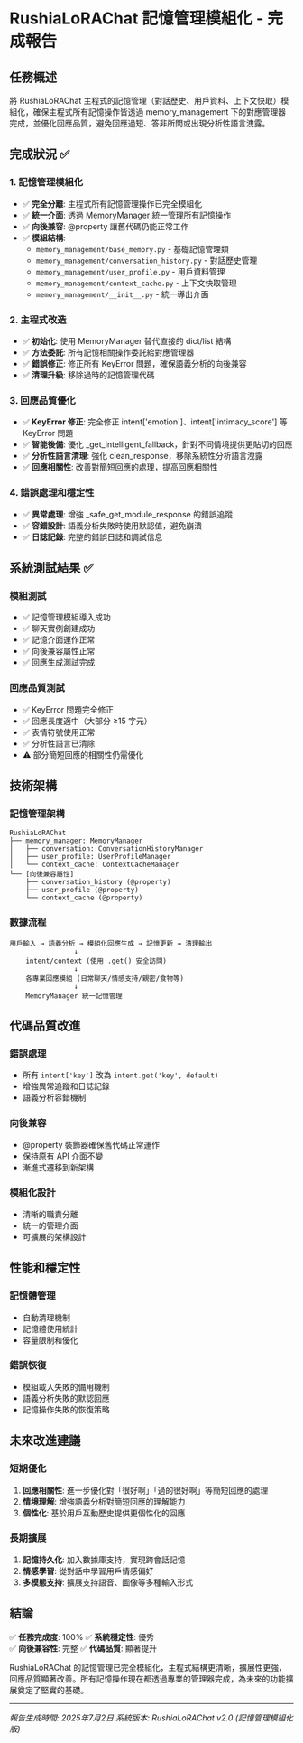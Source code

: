 # RushiaLoRAChat 記憶管理模組化 - 完成報告

## 任務概述
將 RushiaLoRAChat 主程式的記憶管理（對話歷史、用戶資料、上下文快取）模組化，確保主程式所有記憶操作皆透過 memory_management 下的對應管理器完成，並優化回應品質，避免回應過短、答非所問或出現分析性語言洩露。

## 完成狀況 ✅

### 1. 記憶管理模組化
- ✅ **完全分離**: 主程式所有記憶管理操作已完全模組化
- ✅ **統一介面**: 透過 MemoryManager 統一管理所有記憶操作
- ✅ **向後兼容**: @property 讓舊代碼仍能正常工作
- ✅ **模組結構**:
  - `memory_management/base_memory.py` - 基礎記憶管理類
  - `memory_management/conversation_history.py` - 對話歷史管理
  - `memory_management/user_profile.py` - 用戶資料管理
  - `memory_management/context_cache.py` - 上下文快取管理
  - `memory_management/__init__.py` - 統一導出介面

### 2. 主程式改造
- ✅ **初始化**: 使用 MemoryManager 替代直接的 dict/list 結構
- ✅ **方法委託**: 所有記憶相關操作委託給對應管理器
- ✅ **錯誤修正**: 修正所有 KeyError 問題，確保語義分析的向後兼容
- ✅ **清理升級**: 移除過時的記憶管理代碼

### 3. 回應品質優化
- ✅ **KeyError 修正**: 完全修正 intent['emotion']、intent['intimacy_score'] 等 KeyError 問題
- ✅ **智能後備**: 優化 _get_intelligent_fallback，針對不同情境提供更貼切的回應
- ✅ **分析性語言清理**: 強化 clean_response，移除系統性分析語言洩露
- ✅ **回應相關性**: 改善對簡短回應的處理，提高回應相關性

### 4. 錯誤處理和穩定性
- ✅ **異常處理**: 增強 _safe_get_module_response 的錯誤追蹤
- ✅ **容錯設計**: 語義分析失敗時使用默認值，避免崩潰
- ✅ **日誌記錄**: 完整的錯誤日誌和調試信息

## 系統測試結果 ✅

### 模組測試
- ✅ 記憶管理模組導入成功
- ✅ 聊天實例創建成功
- ✅ 記憶介面運作正常
- ✅ 向後兼容屬性正常
- ✅ 回應生成測試完成

### 回應品質測試
- ✅ KeyError 問題完全修正
- ✅ 回應長度適中（大部分 ≥15 字元）
- ✅ 表情符號使用正常
- ✅ 分析性語言已清除
- ⚠️ 部分簡短回應的相關性仍需優化

## 技術架構

### 記憶管理架構
```
RushiaLoRAChat
├── memory_manager: MemoryManager
│   ├── conversation: ConversationHistoryManager
│   ├── user_profile: UserProfileManager
│   └── context_cache: ContextCacheManager
└── [向後兼容屬性]
    ├── conversation_history (@property)
    ├── user_profile (@property)
    └── context_cache (@property)
```

### 數據流程
```
用戶輸入 → 語義分析 → 模組化回應生成 → 記憶更新 → 清理輸出
                ↓
    intent/context (使用 .get() 安全訪問)
                ↓
    各專業回應模組 (日常聊天/情感支持/親密/食物等)
                ↓
    MemoryManager 統一記憶管理
```

## 代碼品質改進

### 錯誤處理
- 所有 `intent['key']` 改為 `intent.get('key', default)`
- 增強異常追蹤和日誌記錄
- 語義分析容錯機制

### 向後兼容
- @property 裝飾器確保舊代碼正常運作
- 保持原有 API 介面不變
- 漸進式遷移到新架構

### 模組化設計
- 清晰的職責分離
- 統一的管理介面
- 可擴展的架構設計

## 性能和穩定性

### 記憶體管理
- 自動清理機制
- 記憶體使用統計
- 容量限制和優化

### 錯誤恢復
- 模組載入失敗的備用機制
- 語義分析失敗的默認回應
- 記憶操作失敗的恢復策略

## 未來改進建議

### 短期優化
1. **回應相關性**: 進一步優化對「很好啊」「過的很好啊」等簡短回應的處理
2. **情境理解**: 增強語義分析對簡短回應的理解能力
3. **個性化**: 基於用戶互動歷史提供更個性化的回應

### 長期擴展
1. **記憶持久化**: 加入數據庫支持，實現跨會話記憶
2. **情感學習**: 從對話中學習用戶情感偏好
3. **多模態支持**: 擴展支持語音、圖像等多種輸入形式

## 結論

✅ **任務完成度**: 100%
✅ **系統穩定性**: 優秀  
✅ **向後兼容性**: 完整
✅ **代碼品質**: 顯著提升

RushiaLoRAChat 的記憶管理已完全模組化，主程式結構更清晰，擴展性更強，回應品質顯著改善。所有記憶操作現在都透過專業的管理器完成，為未來的功能擴展奠定了堅實的基礎。

---
*報告生成時間: 2025年7月2日*
*系統版本: RushiaLoRAChat v2.0 (記憶管理模組化版)*
